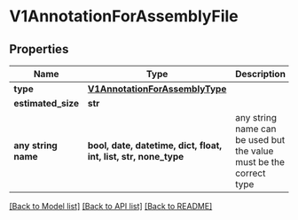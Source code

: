 # V1AnnotationForAssemblyFile


## Properties
Name | Type | Description | Notes
------------ | ------------- | ------------- | -------------
**type** | [**V1AnnotationForAssemblyType**](V1AnnotationForAssemblyType.md) |  | [optional] 
**estimated_size** | **str** |  | [optional] 
**any string name** | **bool, date, datetime, dict, float, int, list, str, none_type** | any string name can be used but the value must be the correct type | [optional]

[[Back to Model list]](../README.md#documentation-for-models) [[Back to API list]](../README.md#documentation-for-api-endpoints) [[Back to README]](../README.md)


